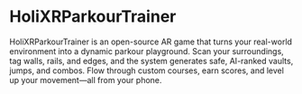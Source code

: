 # HoliXRParkourTrainer
HoliXRParkourTrainer is an open-source AR game that turns your real-world environment into a dynamic parkour playground. Scan your surroundings, tag walls, rails, and edges, and the system generates safe, AI-ranked vaults, jumps, and combos. Flow through custom courses, earn scores, and level up your movement—all from your phone.
